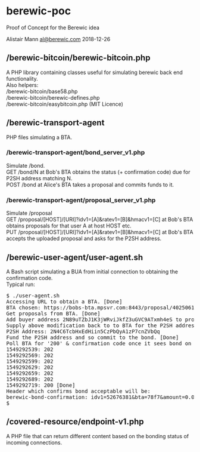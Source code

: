 # berewic-poc
Proof of Concept for the Berewic idea 

Alistair Mann	 al@berewic.com    2018-12-26

## /berewic-bitcoin/berewic-bitcoin.php
A PHP library containing classes useful for simulating berewic back end functionality.  
Also helpers:  
/berewic-bitcoin/base58.php  
/berewic-bitcoin/berewic-defines.php  
/berewic-bitcoin/easybitcoin.php (MIT Licence)  

## /berewic-transport-agent
PHP files simulating a BTA.

### /berewic-transport-agent/bond_server_v1.php
Simulate /bond.  
GET /bond/N at Bob's BTA obtains the status (+ confirmation code) due for P2SH address matching N.  
POST /bond at Alice's BTA takes a proposal and commits funds to it.  

### /berewic-transport-agent/proposal_server_v1.php
Simulate /proposal  
GET /proposal/[HOST]/[URI]?idv1=[A]&ratev1=[B]&hmacv1=[C] at Bob's BTA obtains proposals for that user A at host HOST etc.  
PUT /proposal/[HOST]/[URI]?idv1=[A]&ratev1=[B]&hmacv1=[C] at Bob's BTA accepts the uploaded proposal and asks for the P2SH address.  

## /berewic-user-agent/user-agent.sh
A Bash script simulating a BUA from initial connection to obtaining the confirmation code.  
Typical run:  
<pre>$ ./user-agent.sh
Accessing URL to obtain a BTA. [Done]
BTA chosen: https://bobs-bta.mpsvr.com:8443/proposal/4025061200627151c0c2b7b80d7af47b3b5c8bd2/e8ebaa9cb957844658dd0bcea2aeae6ffb1e2349?idv1=52676381&ratev1=normal&hmacv1=80569a4a03a9f4c5df677165e2d94de360cb6da8
Get proposals from BTA. [Done]
Add buyer address 2N89uTZbJ1K3jWRviJkfZ3uGVC9ATxmh4eS to proposal. [Done]
Supply above modification back to to BTA for the P2SH address. [Done] 
P2SH Address: 2N4C6TcbHxEdHiin5CzPbQyA1zP7cnZVbQq
Fund the P2SH address and so commit to the bond. [Done]
Poll BTA for '200' & confirmation code once it sees bond on the blockchain, 30 second sleep if not. 
1549292539: 202
1549292569: 202
1549292599: 202
1549292629: 202
1549292659: 202
1549292689: 202
1549292719: 200 [Done]
Header which confirms bond acceptable will be:
berewic-bond-confirmation: idv1=52676381&bta=78f7&amount=0.0004&locktime=1549297938&mtime=1549292719636004&hmacv1=17c7c1f3793c4178b270a59c3dfd47ef0e68bf63
$
</pre>

## /covered-resource/endpoint-v1.php
A PHP file that can return different content based on the bonding status of incoming connections.  
